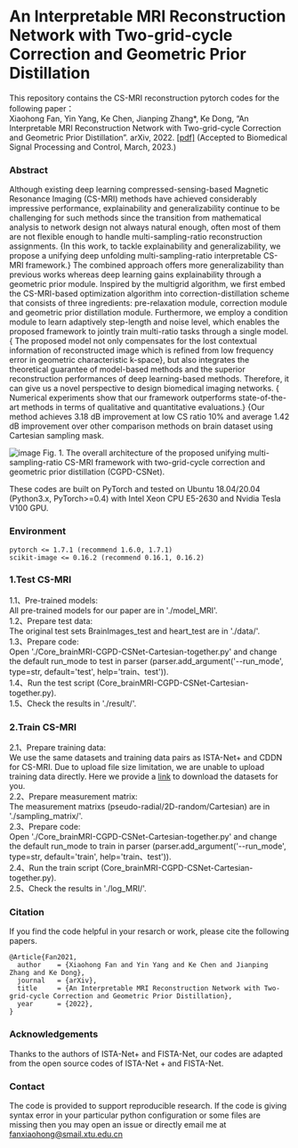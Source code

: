 # An Interpretable MRI Reconstruction Network with Two-grid-cycle Correction and Geometric Prior Distillation

This repository contains the CS-MRI reconstruction pytorch codes for the following paper：  
Xiaohong Fan, Yin Yang, Ke Chen, Jianping Zhang*, Ke Dong, “An Interpretable MRI Reconstruction Network with Two-grid-cycle Correction and Geometric Prior Distillation”. arXiv, 2022. [[pdf]](https://arxiv.org/abs/2205.07062)  (Accepted to Biomedical Signal Processing and Control, March, 2023.)

### Abstract
Although existing deep learning compressed-sensing-based Magnetic Resonance Imaging (CS-MRI) methods have achieved considerably impressive performance, explainability and generalizability continue to be challenging for such methods since the transition from mathematical analysis to network design not always natural enough, often most of them are not flexible enough to handle multi-sampling-ratio reconstruction assignments. {In this work, to tackle explainability and generalizability, we propose a unifying deep unfolding multi-sampling-ratio interpretable CS-MRI framework.} The combined approach offers more generalizability than previous works whereas deep learning gains explainability through a geometric prior module. Inspired by the multigrid algorithm, we first embed the CS-MRI-based optimization algorithm into correction-distillation scheme that consists of three ingredients: pre-relaxation module, correction module and geometric prior distillation module. Furthermore, we employ a condition module to learn adaptively step-length and noise level, which enables the proposed framework to jointly train multi-ratio tasks through a single model. { The proposed model not only compensates for the lost contextual information of reconstructed image which is refined from low frequency error in geometric characteristic k-space}, but also integrates the theoretical guarantee of model-based methods and the superior reconstruction performances of deep learning-based methods. Therefore, it can give us a novel perspective to design biomedical imaging networks. { Numerical experiments show that our framework outperforms state-of-the-art methods in terms of qualitative and quantitative evaluations.} {Our method achieves 3.18 dB improvement at low CS ratio 10\% and average 1.42 dB improvement over other comparison methods on brain dataset using Cartesian sampling mask.


![image](https://user-images.githubusercontent.com/48355877/185527812-9de873ad-f705-4336-8ba4-60068356276d.png)
Fig. 1. The overall architecture of the proposed unifying multi-sampling-ratio CS-MRI framework with two-grid-cycle correction and geometric prior distillation (CGPD-CSNet).

These codes are built on PyTorch and tested on Ubuntu 18.04/20.04 (Python3.x, PyTorch>=0.4) with Intel Xeon CPU E5-2630 and Nvidia Tesla V100 GPU.

### Environment  
```
pytorch <= 1.7.1 (recommend 1.6.0, 1.7.1)
scikit-image <= 0.16.2 (recommend 0.16.1, 0.16.2)
```

### 1.Test CS-MRI  
1.1、Pre-trained models:  
All pre-trained models for our paper are in './model_MRI'.  
1.2、Prepare test data:  
The original test sets BrainImages_test and heart_test are in './data/'.  
1.3、Prepare code:  
Open './Core_brainMRI-CGPD-CSNet-Cartesian-together.py' and change the default run_mode to test in parser (parser.add_argument('--run_mode', type=str, default='test', help='train、test')).  
1.4、Run the test script (Core_brainMRI-CGPD-CSNet-Cartesian-together.py).  
1.5、Check the results in './result/'.

### 2.Train CS-MRI  
2.1、Prepare training data:  
We use the same datasets and training data pairs as ISTA-Net+ and CDDN for CS-MRI. Due to upload file size limitation, we are unable to upload training data directly. Here we provide a [link](https://pan.baidu.com/s/1ap07Jc3u0biCu8rxjB5wlA?pwd=hph4) to download the datasets for you.  
2.2、Prepare measurement matrix:  
The measurement matrixs (pseudo-radial/2D-random/Cartesian) are in './sampling_matrix/'.  
2.3、Prepare code:  
Open './Core_brainMRI-CGPD-CSNet-Cartesian-together.py' and change the default run_mode to train in parser (parser.add_argument('--run_mode', type=str, default='train', help='train、test')).  
2.4、Run the train script (Core_brainMRI-CGPD-CSNet-Cartesian-together.py).  
2.5、Check the results in './log_MRI/'.

### Citation  
If you find the code helpful in your resarch or work, please cite the following papers. 
```
@Article{Fan2021,
  author    = {Xiaohong Fan and Yin Yang and Ke Chen and Jianping Zhang and Ke Dong},
  journal   = {arXiv},
  title     = {An Interpretable MRI Reconstruction Network with Two-grid-cycle Correction and Geometric Prior Distillation},
  year      = {2022},
}
```

### Acknowledgements  
Thanks to the authors of ISTA-Net+ and FISTA-Net, our codes are adapted from the open source codes of ISTA-Net + and FISTA-Net.   

### Contact  
The code is provided to support reproducible research. If the code is giving syntax error in your particular python configuration or some files are missing then you may open an issue or directly email me at fanxiaohong@smail.xtu.edu.cn

